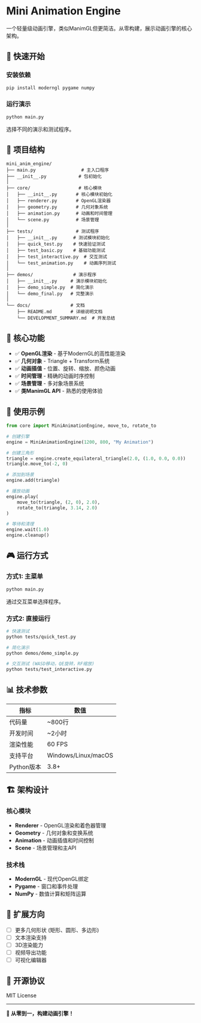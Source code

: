 # Mini Animation Engine

一个轻量级动画引擎，类似ManimGL但更简洁。从零构建，展示动画引擎的核心架构。

## 🚀 快速开始

### 安装依赖
```bash
pip install moderngl pygame numpy
```

### 运行演示
```bash
python main.py
```
选择不同的演示和测试程序。

## 📁 项目结构

```
mini_anim_engine/
├── main.py                 # 主入口程序
├── __init__.py            # 包初始化
│
├── core/                  # 核心模块
│   ├── __init__.py       # 核心模块初始化
│   ├── renderer.py       # OpenGL渲染器
│   ├── geometry.py       # 几何对象系统
│   ├── animation.py      # 动画和时间管理
│   └── scene.py          # 场景管理
│
├── tests/                # 测试程序
│   ├── __init__.py      # 测试模块初始化
│   ├── quick_test.py    # 快速验证测试
│   ├── test_basic.py    # 基础功能测试
│   ├── test_interactive.py  # 交互测试
│   └── test_animation.py    # 动画序列测试
│
├── demos/               # 演示程序
│   ├── __init__.py     # 演示模块初始化
│   ├── demo_simple.py  # 简化演示
│   └── demo_final.py   # 完整演示
│
└── docs/               # 文档
    ├── README.md       # 详细说明文档
    └── DEVELOPMENT_SUMMARY.md  # 开发总结
```

## 🎯 核心功能

- ✅ **OpenGL渲染** - 基于ModernGL的高性能渲染
- ✅ **几何对象** - Triangle + Transform系统
- ✅ **动画插值** - 位置、旋转、缩放、颜色动画
- ✅ **时间管理** - 精确的动画时序控制
- ✅ **场景管理** - 多对象场景系统
- ✅ **类ManimGL API** - 熟悉的使用体验

## 📖 使用示例

```python
from core import MiniAnimationEngine, move_to, rotate_to

# 创建引擎
engine = MiniAnimationEngine(1200, 800, "My Animation")

# 创建三角形
triangle = engine.create_equilateral_triangle(2.0, (1.0, 0.0, 0.0))
triangle.move_to(-2, 0)

# 添加到场景
engine.add(triangle)

# 播放动画
engine.play(
    move_to(triangle, (2, 0), 2.0),
    rotate_to(triangle, 3.14, 2.0)
)

# 等待和清理
engine.wait(1.0)
engine.cleanup()
```

## 🎮 运行方式

### 方式1: 主菜单
```bash
python main.py
```
通过交互菜单选择程序。

### 方式2: 直接运行
```bash
# 快速测试
python tests/quick_test.py

# 简化演示
python demos/demo_simple.py

# 交互测试 (WASD移动，QE旋转，RF缩放)
python tests/test_interactive.py
```

## 📊 技术参数

| 指标 | 数值 |
|------|------|
| 代码量 | ~800行 |
| 开发时间 | ~2小时 |
| 渲染性能 | 60 FPS |
| 支持平台 | Windows/Linux/macOS |
| Python版本 | 3.8+ |

## 🏗️ 架构设计

### 核心模块
- **Renderer** - OpenGL渲染和着色器管理
- **Geometry** - 几何对象和变换系统  
- **Animation** - 动画插值和时间控制
- **Scene** - 场景管理和主API

### 技术栈
- **ModernGL** - 现代OpenGL绑定
- **Pygame** - 窗口和事件处理
- **NumPy** - 数值计算和矩阵运算

## 🔧 扩展方向

- [ ] 更多几何形状 (矩形、圆形、多边形)
- [ ] 文本渲染支持
- [ ] 3D渲染能力
- [ ] 视频导出功能
- [ ] 可视化编辑器

## 📄 开源协议

MIT License

---

**🎉 从零到一，构建动画引擎！**